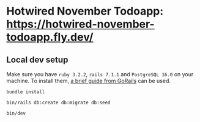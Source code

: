 # Hotwired November Todoapp: https://hotwired-november-todoapp.fly.dev/

## Local dev setup

Make sure you have `ruby 3.2.2`, `rails 7.1.1` and `PostgreSQL 16.0` on your machine. To install them, [a brief guide from GoRails](https://gorails.com/setup) can be used.

```
bundle install

bin/rails db:create db:migrate db:seed

bin/dev
```


